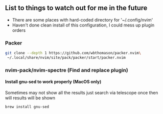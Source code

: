 ## List to things to watch out for me in the future

- There are some places with hard-coded directory for '~/.config/nvim'
- Haven't done clean install of this configuration, I could mess up plugin orders

### Packer

```sh
git clone --depth 1 https://github.com/wbthomason/packer.nvim\
 ~/.local/share/nvim/site/pack/packer/start/packer.nvim
```

### nvim-pack/nvim-spectre (Find and replace plugin)

#### Install gnu-sed to work properly (MacOS only)

Sometimes may not show all the results just search via telescope once then will
results will be shown

```sh
brew install gnu-sed
```
